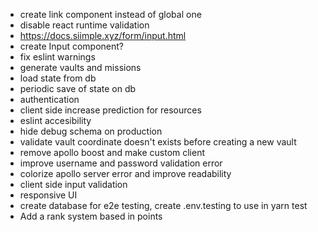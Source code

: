- create link component instead of global one
- disable react runtime validation
- https://docs.siimple.xyz/form/input.html
- create Input component?
- fix eslint warnings
- generate vaults and missions
- load state from db
- periodic save of state on db
- authentication
- client side increase prediction for resources
- eslint accesibility
- hide debug schema on production
- validate vault coordinate doesn't exists before creating a new vault
- remove apollo boost and make custom client
- improve username and password validation error
- colorize apollo server error and improve readability
- client side input validation
- responsive UI
- create database for e2e testing, create .env.testing to use in yarn test
- Add a rank system based in points
